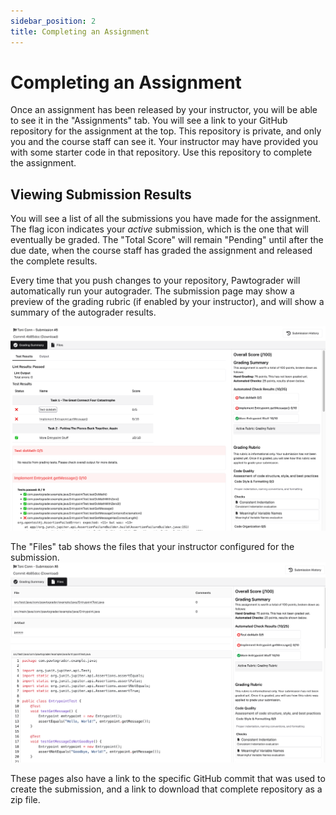 ```yaml
---
sidebar_position: 2
title: Completing an Assignment
---
```


# Completing an Assignment

Once an assignment has been released by your instructor, you will be able to see it in the "Assignments" tab. You will see a link to your GitHub repository for the assignment at the top. This repository is private, and only you and the course staff can see it.
Your instructor may have provided you with some starter code in that repository. Use this repository to complete the assignment.

## Viewing Submission Results
You will see a list of all the submissions you have made for the assignment. The flag icon indicates your *active* submission, which is the one that will eventually be graded. The "Total Score" will remain "Pending" until after the due date, when the course staff has graded the assignment and released the complete results.

Every time that you push changes to your repository, Pawtograder will automatically run your autograder. The submission page may show a preview of the grading rubric (if enabled by your instructor), and will show a summary of the autograder results.

![alt text](assets/create-submission-1754510547128.png)

The "Files" tab shows the files that your instructor configured for the submission.
![alt text](assets/create-submission-1754510607368.png)

These pages also have a link to the specific GitHub commit that was used to create the submission, and a link to download that complete repository as a zip file.